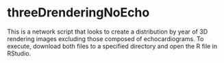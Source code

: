 # threeDrenderingNoEcho
This is a network script that looks to create a distribution by year of 3D rendering images excluding those composed of echocardiograms. To execute, download both files to a specified directory and open the R file in RStudio. 

